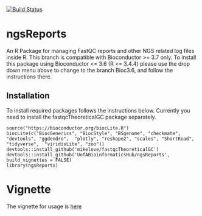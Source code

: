 [![Build Status](https://api.travis-ci.org/UofABioinformaticsHub/ngsReports.svg?branch=dev)](https://api.travis-ci.org/UofABioinformaticsHub/ngsReports.svg?branch=dev)

# ngsReports

An R Package for managing FastQC reports and other NGS related log files inside R.
This branch is compatible with Bioconductor >= 3.7 only. To install this package using Bioconductor <= 3.6 (R <= 3.4.4) please use the drop down menu above to change to the branch Bioc3.6, and follow the instructions there.

## Installation
To install required packages follows the instructions below.
Currently you need to install the fastqcTheoreticalGC package separately.

```
source("https://bioconductor.org/biocLite.R")
biocLite(c("BiocGenerics", "BiocStyle", "BSgenome", "checkmate", "devtools", "ggdendro",  "plotly", "reshape2", "scales", "ShortRead", "tidyverse",  "viridisLite", "zoo"))
devtools::install_github('mikelove/fastqcTheoreticalGC')
devtools::install_github('UofABioinformaticsHub/ngsReports', build_vignettes = FALSE)
library(ngsReports)
```

# Vignette

The vignette for usage is [here](https://uofabioinformaticshub.github.io/ngsReports/vignettes/ngsReportsIntroduction)


